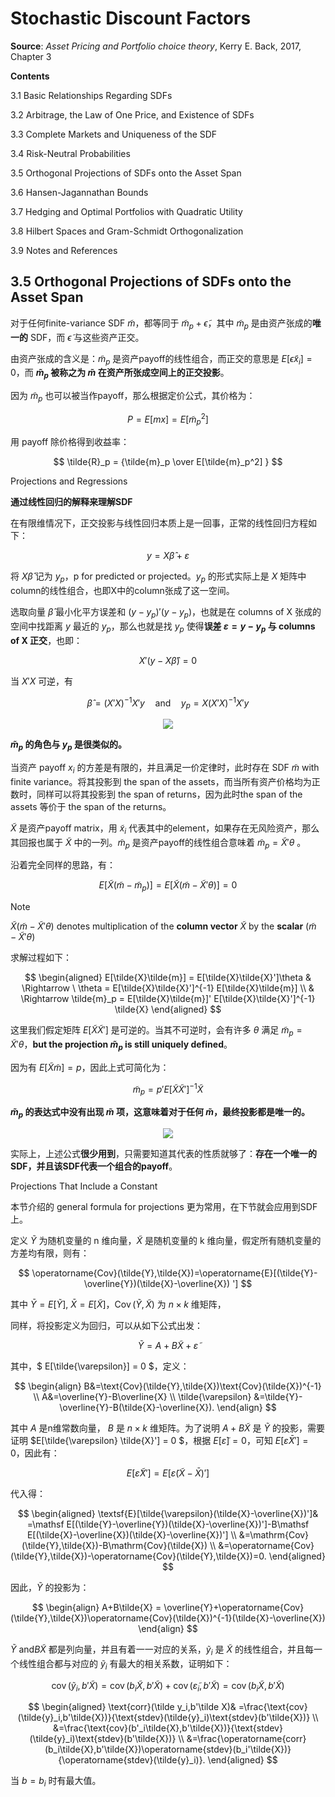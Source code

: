 # Stochastic Discount Factors

**Source**: *Asset Pricing and Portfolio choice theory*, Kerry E. Back, 2017, Chapter 3

**Contents**

3.1 Basic Relationships Regarding SDFs 

3.2 Arbitrage, the Law of One Price, and Existence of SDFs 

3.3 Complete Markets and Uniqueness of the SDF 

3.4 Risk-Neutral Probabilities 

3.5 Orthogonal Projections of SDFs onto the Asset Span

3.6 Hansen-Jagannathan Bounds 

3.7 Hedging and Optimal Portfolios with Quadratic Utility

3.8 Hilbert Spaces and Gram-Schmidt Orthogonalization 

3.9 Notes and References






## 3.5 Orthogonal Projections of SDFs onto the Asset Span

对于任何finite-variance SDF $\tilde{m}$，都等同于 $\tilde{m}_p+\tilde{\epsilon}$，其中 $\tilde{m}_p$ 是由资产张成的**唯一的** SDF，而 $\tilde{\epsilon}$ 与这些资产正交。

由资产张成的含义是：$\tilde{m}_p$ 是资产payoff的线性组合，而正交的意思是 $E[\tilde{\epsilon} \tilde{x}_i] = 0$，而 **$\tilde{m}_p$ 被称之为 $\tilde{m}$ 在资产所张成空间上的正交投影**。

因为 $\tilde{m}_p$ 也可以被当作payoff，那么根据定价公式，其价格为：

$$
P = E[mx] = E[\tilde{m}_p^2]
$$

用 payoff 除价格得到收益率：

$$
\tilde{R}_p =  {\tilde{m}_p \over E[\tilde{m}_p^2] }
$$


<div class = 'cpart'>

Projections and Regressions
</div>

**通过线性回归的解释来理解SDF**

在有限维情况下，正交投影与线性回归本质上是一回事，正常的线性回归方程如下：

$$
y = X\hat{\beta}+\varepsilon
$$

将 $X\hat{\beta}$ 记为 $y_p， \text{p for predicted or projected}$。$y_p$ 的形式实际上是 $X$ 矩阵中column的线性组合，也即X中的column张成了这一空间。

选取向量 $\hat{\beta}$ 最小化平方误差和 $(y-y_p)'(y-y_p)$，也就是在 columns of X 张成的空间中找距离 $y$ 最近的 $y_p$，那么也就是找 $y_p$ 使得**误差 $\varepsilon = y-y_p$ 与 columns of X 正交**，也即：

$$
X'(y-X\hat{\beta}) = 0
$$

当 $X'X$ 可逆，有

$$
\begin{equation}
\hat{\beta} = (X'X)^{-1}X'y \quad \text{and} \quad y_p = X(X'X)^{-1}X'y
\end{equation}
$$

<div align ='center'>

![](../image/20230511PP1.png)
</div>

**$\tilde{m}_p$ 的角色与 $y_p$ 是很类似的。**

当资产 payoff $x_i$ 的方差是有限的，并且满足一价定律时，此时存在 SDF $\tilde{m}$ with finite variance。将其投影到 the span of the assets，而当所有资产价格均为正数时，同样可以将其投影到 the span of returns，因为此时the span of the assets 等价于 the span of the returns。

$\tilde{X}$ 是资产payoff matrix，用 $\tilde{x}_i$ 代表其中的element，如果存在无风险资产，那么其回报也属于 $\tilde{X}$ 中的一列。$\tilde{m}_p$ 是资产payoff的线性组合意味着 $\tilde{m}_p = \tilde{X}'\theta$ 。

沿着完全同样的思路，有：

$$
E[\tilde{X}(\tilde{m}-\tilde{m}_p)] = E[\tilde{X}(\tilde{m}-\tilde{X}'\theta)] = 0
$$

> [!NOTE]
> $\tilde{X}(\tilde{m}-\tilde{X}'\theta)$ denotes multiplication of the **column vector** $\tilde{X}$ by the **scalar** $(\tilde{m}-\tilde{X}'\theta)$

求解过程如下：


$$
\begin{aligned}
E[\tilde{X}\tilde{m}] = E[\tilde{X}\tilde{X}']\theta & \Rightarrow \  \theta = E[\tilde{X}\tilde{X}']^{-1} E[\tilde{X}\tilde{m}] \\
& \Rightarrow \tilde{m}_p = E[\tilde{X}\tilde{m}]' E[\tilde{X}\tilde{X}']^{-1} \tilde{X}
\end{aligned}
$$

这里我们假定矩阵 $E[\tilde{X}\tilde{X}']$ 是可逆的。当其不可逆时，会有许多 $\theta$ 满足 $\tilde{m}_p = \tilde{X}'\theta$，**but the projection $\tilde{m}_p$ is still uniquely defined**。

因为有 $E[\tilde{X}\tilde{m}] = p$，因此上式可简化为：

$$
\tilde{m}_p = p' E[\tilde{X}\tilde{X}']^{-1} \tilde{X}
$$

**$\tilde{m}_p$ 的表达式中没有出现 $\tilde{m}$ 项，这意味着对于任何 $\tilde{m}$，最终投影都是唯一的。**

<div align = 'center'>

![](../image/20230511PP2.png)
</div>

实际上，上述公式**很少用到**，只需要知道其代表的性质就够了：**存在一个唯一的SDF，并且该SDF代表一个组合的payoff**。


<div class = 'cpart'>

Projections That Include a Constant

</div>

本节介绍的 general formula for projections 更为常用，在下节就会应用到SDF上。

定义 $\tilde{Y}$ 为随机变量的 n 维向量，$\tilde{X}$ 是随机变量的 k 维向量，假定所有随机变量的方差均有限，则有：

$$
\operatorname{Cov}(\tilde{Y},\tilde{X})=\operatorname{E}[(\tilde{Y}-\overline{Y})(\tilde{X}-\overline{X}) ']
$$

其中 $\bar{Y} = E[\tilde{Y}],\ \bar{X} = E[\tilde{X}]$，$\operatorname{Cov}(\tilde{Y},\tilde{X})$ 为 $n\times k$ 维矩阵，

同样，将投影定义为回归，可以从如下公式出发：

$$\begin{equation}
\tilde{Y}=A+B\tilde{X}+\tilde{\varepsilon}
\end{equation}$$

其中，$ E[\tilde{\varepsilon}] = 0 $，定义：

$$
\begin{align}
B&=\text{Cov}(\tilde{Y},\tilde{X})\text{Cov}(\tilde{X})^{-1} \\
A&=\overline{Y}-B\overline{X} \\
\tilde{\varepsilon} &=\tilde{Y}-\overline{Y}-B(\tilde{X}-\overline{X}).
\end{align}
$$

其中 $A$ 是n维常数向量， $B$ 是 $n\times k$ 维矩阵。为了说明 $A+B\tilde{X}$ 是 $\tilde{Y}$ 的投影，需要证明 $E[\tilde{\varepsilon} \tilde{X}'] = 0 $，根据 $E[\tilde{\varepsilon}] = 0$，可知 $E[\tilde{\varepsilon}\bar{X}'] = 0$，因此有：

$$
E[\tilde{\varepsilon}\tilde{X}'] = E[\tilde{\varepsilon}(\tilde{X}-\bar{X})']
$$

代入得：

$$
\begin{aligned}
\textsf{E}[\tilde{\varepsilon}(\tilde{X}-\overline{X})']& =\mathsf E[(\tilde{Y}-\overline{Y})(\tilde{X}-\overline{X})']-B\mathsf E[(\tilde{X}-\overline{X})(\tilde{X}-\overline{X})']  \\
&=\mathrm{Cov}(\tilde{Y},\tilde{X})-B\mathrm{Cov}(\tilde{X}) \\
&=\operatorname{Cov}(\tilde{Y},\tilde{X})-\operatorname{Cov}(\tilde{Y},\tilde{X})=0.
\end{aligned}
$$

因此，$\tilde{Y}$ 的投影为：

$$
\begin{align}
A+B\tilde{X} = \overline{Y}+\operatorname{Cov}(\tilde{Y},\tilde{X})\operatorname{Cov}(\tilde{X})^{-1}(\tilde{X}-\overline{X})
\end{align}
$$

$\tilde{Y} \ \text{and} B\tilde{X}$ 都是列向量，并且有着一一对应的关系，$\tilde{y}_i$ 是 $\tilde{X}$ 的线性组合，并且每一个线性组合都与对应的 $\tilde{y}_i$ 有最大的相关系数，证明如下：


$$
\operatorname{cov}(\tilde{y}_i,b'\tilde{X})=\operatorname{cov}(b_i\tilde{X},b'\tilde{X})+\operatorname{cov}(\tilde{\varepsilon}_i,b'\tilde{X})=\operatorname{cov}(b_i\tilde{X},b'\tilde{X})
$$

$$
\begin{aligned}
\text{corr}(\tilde y_i,b'\tilde X)& =\frac{\text{cov}(\tilde{y}_i,b'\tilde{X})}{\text{stdev}(\tilde{y}_i)\text{stdev}(b'\tilde{X})}  \\
&=\frac{\text{cov}(b'_i\tilde{X},b'\tilde{X})}{\text{stdev}(\tilde{y}_i)\text{stdev}(b'\tilde{X})} \\
&=\frac{\operatorname{corr}(b_i\tilde{X},b'\tilde{X})\operatorname{stdev}(b_i'\tilde{X})}{\operatorname{stdev}(\tilde{y}_i)}.
\end{aligned}
$$

当 $b = b_i$ 时有最大值。




